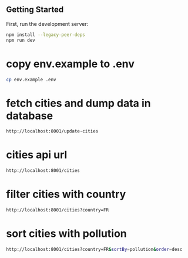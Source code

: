 ## Getting Started

First, run the development server:

```bash
npm install --legacy-peer-deps 
npm run dev
```

# copy env.example to .env 
```bash
cp env.example .env
```

# fetch cities and dump data in database
```bash
http://localhost:8001/update-cities
```
# cities api url
```bash
http://localhost:8001/cities
```
# filter cities with country
```bash
http://localhost:8001/cities?country=FR
```

# sort cities with pollution
```bash
http://localhost:8001/cities?country=FR&sortBy=pollution&order=desc
```